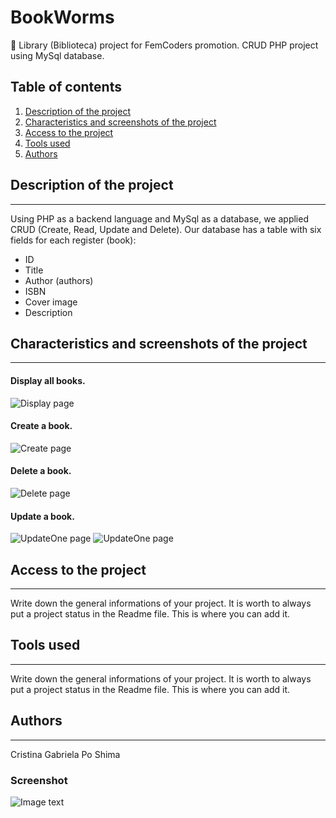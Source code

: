 # BookWorms

:closed_book: Library (Biblioteca) project for FemCoders promotion. CRUD PHP project using MySql database.

## Table of contents

1. [Description of the project](#Description-of-the-project)
2. [Characteristics and screenshots of the project](#Characteristics)
3. [Access to the project](#Access)
4. [Tools used](#Tools-used)
5. [Authors](#Authors)

## Description of the project
***
Using PHP as a backend language and MySql as a database, we applied CRUD (Create, Read, Update and Delete). Our database has a table with six fields for each register (book):
* ID
* Title
* Author (authors)
* ISBN
* Cover image
* Description
## Characteristics and screenshots of the project
***
#### Display all books.
![Display page](./assets/images/bookspage.png "Display page look and feel")
#### Create a book.
![Create page](./assets/images/createbook.png "Create page look and feel")
#### Delete a  book. 
![Delete page](./assets/images/deletebook.png "Delete page look and feel")
#### Update a book. 
![UpdateOne page](./assets/images/Update-one.png "Update page look and feel")
![UpdateOne page](./assets/images/Update-two.png "Update page look and feel")
## Access to the project
***
Write down the general informations of your project. It is worth to always put a project status in the Readme file. This is where you can add it. 
## Tools used
***
Write down the general informations of your project. It is worth to always put a project status in the Readme file. This is where you can add it. 

## Authors
***
Cristina
Gabriela
Po
Shima 
### Screenshot
![Image text](/path/to/the/screenshot.png)